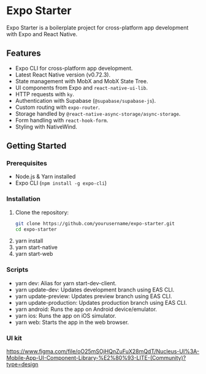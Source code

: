 # Expo Starter

Expo Starter is a boilerplate project for cross-platform app development with Expo and React Native.

## Features

- Expo CLI for cross-platform app development.
- Latest React Native version (v0.72.3).
- State management with MobX and MobX State Tree.
- UI components from Expo and `react-native-ui-lib`.
- HTTP requests with `ky`.
- Authentication with Supabase (`@supabase/supabase-js`).
- Custom routing with `expo-router`.
- Storage handled by `@react-native-async-storage/async-storage`.
- Form handling with `react-hook-form`.
- Styling with NativeWind.

## Getting Started

### Prerequisites

- Node.js & Yarn installed
- Expo CLI (`npm install -g expo-cli`)

### Installation

1. Clone the repository:
   ```bash
   git clone https://github.com/yourusername/expo-starter.git
   cd expo-starter
2. yarn install
3. yarn start-native
4. yarn start-web

### Scripts
- yarn dev: Alias for yarn start-dev-client.
- yarn update-dev: Updates development branch using EAS CLI.
- yarn update-preview: Updates preview branch using EAS CLI.
- yarn update-production: Updates production branch using EAS CLI.
- yarn android: Runs the app on Android device/emulator.
- yarn ios: Runs the app on iOS simulator.
- yarn web: Starts the app in the web browser.

### UI kit
https://www.figma.com/file/oO25mSOjHQnZuFuX28mQdT/Nucleus-UI%3A-Mobile-App-UI-Component-Library-%E2%80%93-LITE-(Community)?type=design

